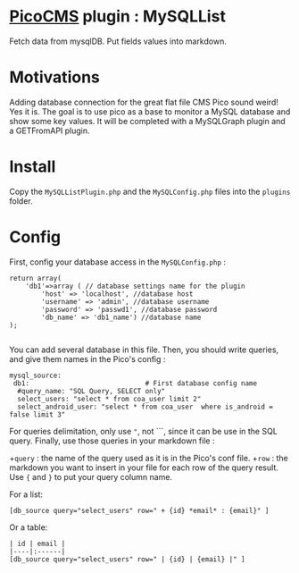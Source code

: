 # [PicoCMS](https://github.com/picocms/Pico) plugin : MySQLList

Fetch data from mysqlDB.
Put fields values into markdown.

# Motivations

Adding database connection for the great flat file CMS Pico sound weird! Yes it is.
The goal is to use pico as a base to monitor a MySQL database and show some key values.
It will be completed with a MySQLGraph plugin and a GETFromAPI plugin.

# Install

Copy the `MySQLListPlugin.php` and the `MySQLConfig.php` files into the `plugins` folder.

# Config

First, config your database access in the `MySQLConfig.php` :

```
return array(
    'db1'=>array ( // database settings name for the plugin 
        'host' => 'localhost', //database host
        'username' => 'admin', //database username
        'password' => 'passwd1', //database password
        'db_name' => 'db1_name') //database name
);


```
You can add several database in this file.
Then, you should write queries, and give them names in the Pico's config :

```
mysql_source:
 db1:                             # First database config name
  #query_name: "SQL Query, SELECT only"
  select_users: "select * from coa_user limit 2"
  select_android_user: "select * from coa_user  where is_android = false limit 3"

```
For queries delimitation, only use `"`, not `\``,  since it can be use in the SQL query.
Finally, use those queries in your markdown file :

+`query` : the name of the query used as it is in the Pico's conf file.
+`row` : the markdown you want to insert in your file for each row of the query result. Use `{` and `}` to put your query column name.

For a list: 

```
[db_source query="select_users" row=" + {id} *email* : {email}" ]
```

Or a table: 

```
| id | email |
|----|:------|
[db_source query="select_users" row=" | {id} | {email} |" ]
```


